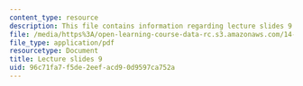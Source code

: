 ```yaml
---
content_type: resource
description: This file contains information regarding lecture slides 9.
file: /media/https%3A/open-learning-course-data-rc.s3.amazonaws.com/14-772-development-economics-macroeconomics-spring-2013/96c71fa7f5de2eefacd90d9597ca752a_MIT14_772S13_lecture9.pdf
file_type: application/pdf
resourcetype: Document
title: Lecture slides 9
uid: 96c71fa7-f5de-2eef-acd9-0d9597ca752a
---
```

